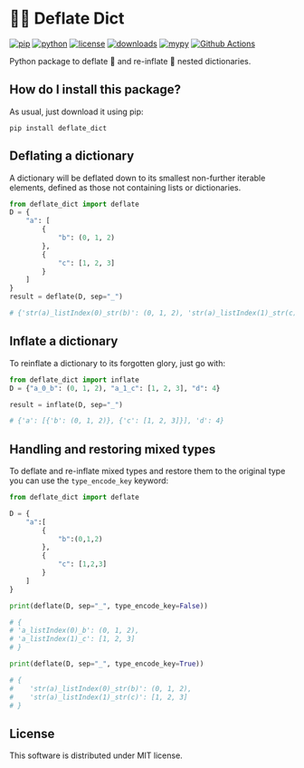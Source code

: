 # 🎈🌵 Deflate Dict

[![pip](https://badge.fury.io/py/deflate-dict.svg)](https://pypi.org/project/deflate-dict/)
[![python](https://img.shields.io/pypi/pyversions/deflate-dict)](https://pypi.org/project/deflate-dict/)
[![license](https://img.shields.io/pypi/l/deflate-dict)](https://pypi.org/project/deflate-dict/)
[![downloads](https://pepy.tech/badge/deflate-dict)](https://pepy.tech/project/deflate-dict)
[![mypy](https://github.com/LucaCappelletti94/deflate_dict/actions/workflows/mypy.yml/badge.svg)](https://github.com/LucaCappelletti94/deflate_dict/actions/)
[![Github Actions](https://github.com/LucaCappelletti94/deflate_dict/actions/workflows/python.yml/badge.svg)](https://github.com/LucaCappelletti94/deflate_dict/actions/)

Python package to deflate 🌵 and re-inflate 🎈 nested dictionaries.

## How do I install this package?

As usual, just download it using pip:

```shell
pip install deflate_dict
```

## Deflating a dictionary

A dictionary will be deflated down to its smallest non-further iterable elements, defined as those not containing lists or dictionaries.

```python
from deflate_dict import deflate
D = {
    "a": [
        {
            "b": (0, 1, 2)
        },
        {
            "c": [1, 2, 3]
        }
    ]
}
result = deflate(D, sep="_")

# {'str(a)_listIndex(0)_str(b)': (0, 1, 2), 'str(a)_listIndex(1)_str(c)': [1, 2, 3]}
```

## Inflate a dictionary

To reinflate a dictionary to its forgotten glory, just go with:

```python
from deflate_dict import inflate
D = {"a_0_b": (0, 1, 2), "a_1_c": [1, 2, 3], "d": 4}

result = inflate(D, sep="_")

# {'a': [{'b': (0, 1, 2)}, {'c': [1, 2, 3]}], 'd': 4}
```

## Handling and restoring mixed types

To deflate and re-inflate mixed types and restore them to the original type you can use the `type_encode_key` keyword:

```python
from deflate_dict import deflate

D = {
    "a":[
        {
            "b":(0,1,2)
        },
        {
            "c": [1,2,3]
        }
    ]
}

print(deflate(D, sep="_", type_encode_key=False))

# {
# 'a_listIndex(0)_b': (0, 1, 2),
# 'a_listIndex(1)_c': [1, 2, 3]
# }

print(deflate(D, sep="_", type_encode_key=True))

# {
#    'str(a)_listIndex(0)_str(b)': (0, 1, 2),
#    'str(a)_listIndex(1)_str(c)': [1, 2, 3]
# }
```

## License

This software is distributed under MIT license.
